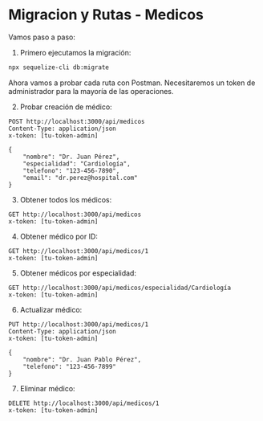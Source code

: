 # Migracion y Rutas - Medicos

Vamos paso a paso:

1. Primero ejecutamos la migración:
```bash
npx sequelize-cli db:migrate
```

Ahora vamos a probar cada ruta con Postman. Necesitaremos un token de administrador para la mayoría de las operaciones.

2. Probar creación de médico:
```http
POST http://localhost:3000/api/medicos
Content-Type: application/json
x-token: [tu-token-admin]

{
    "nombre": "Dr. Juan Pérez",
    "especialidad": "Cardiología",
    "telefono": "123-456-7890",
    "email": "dr.perez@hospital.com"
}
```

3. Obtener todos los médicos:
```http
GET http://localhost:3000/api/medicos
x-token: [tu-token-admin]
```

4. Obtener médico por ID:
```http
GET http://localhost:3000/api/medicos/1
x-token: [tu-token-admin]
```

5. Obtener médicos por especialidad:
```http
GET http://localhost:3000/api/medicos/especialidad/Cardiología
x-token: [tu-token-admin]
```

6. Actualizar médico:
```http
PUT http://localhost:3000/api/medicos/1
Content-Type: application/json
x-token: [tu-token-admin]

{
    "nombre": "Dr. Juan Pablo Pérez",
    "telefono": "123-456-7899"
}
```

7. Eliminar médico:
```http
DELETE http://localhost:3000/api/medicos/1
x-token: [tu-token-admin]
```

